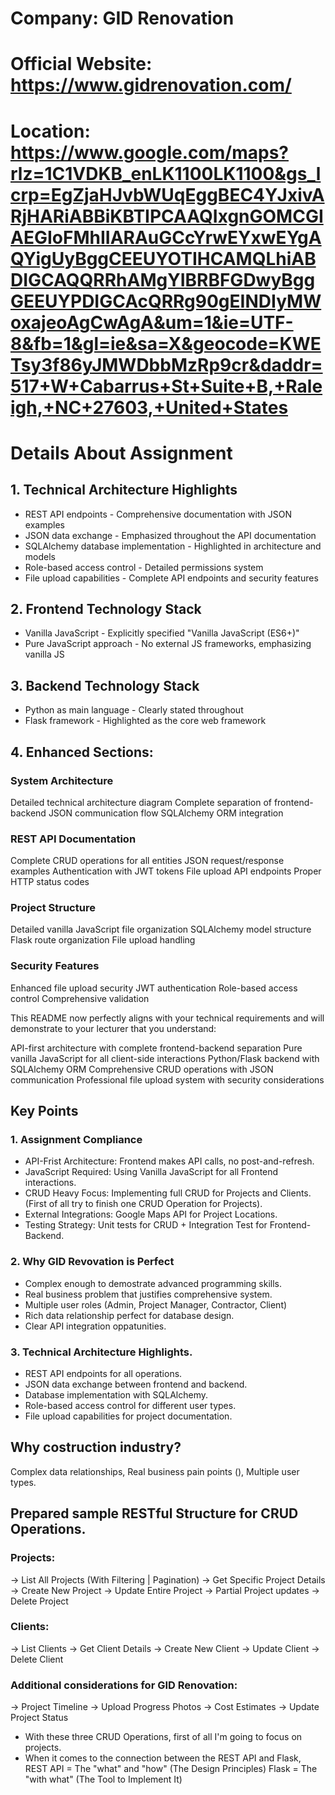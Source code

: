 # Company: GID Renovation
# Official Website: https://www.gidrenovation.com/
# Location: https://www.google.com/maps?rlz=1C1VDKB_enLK1100LK1100&gs_lcrp=EgZjaHJvbWUqEggBEC4YJxivARjHARiABBiKBTIPCAAQIxgnGOMCGIAEGIoFMhIIARAuGCcYrwEYxwEYgAQYigUyBggCEEUYOTIHCAMQLhiABDIGCAQQRRhAMgYIBRBFGDwyBggGEEUYPDIGCAcQRRg90gEINDIyMWoxajeoAgCwAgA&um=1&ie=UTF-8&fb=1&gl=ie&sa=X&geocode=KWETsy3f86yJMWDbbMzRp9cr&daddr=517+W+Cabarrus+St+Suite+B,+Raleigh,+NC+27603,+United+States

# Details About Assignment 
## 1. Technical Architecture Highlights

* REST API endpoints - Comprehensive documentation with JSON examples
* JSON data exchange - Emphasized throughout the API documentation
* SQLAlchemy database implementation - Highlighted in architecture and models
* Role-based access control - Detailed permissions system
* File upload capabilities - Complete API endpoints and security features

## 2. Frontend Technology Stack

* Vanilla JavaScript - Explicitly specified "Vanilla JavaScript (ES6+)"
* Pure JavaScript approach - No external JS frameworks, emphasizing vanilla JS

## 3. Backend Technology Stack

* Python as main language - Clearly stated throughout
* Flask framework - Highlighted as the core web framework

## 4. Enhanced Sections:
### System Architecture

Detailed technical architecture diagram
Complete separation of frontend-backend
JSON communication flow
SQLAlchemy ORM integration

### REST API Documentation

Complete CRUD operations for all entities
JSON request/response examples
Authentication with JWT tokens
File upload API endpoints
Proper HTTP status codes

### Project Structure

Detailed vanilla JavaScript file organization
SQLAlchemy model structure
Flask route organization
File upload handling

### Security Features

Enhanced file upload security
JWT authentication
Role-based access control
Comprehensive validation

This README now perfectly aligns with your technical requirements and will demonstrate to your lecturer that you understand:

API-first architecture with complete frontend-backend separation
Pure vanilla JavaScript for all client-side interactions
Python/Flask backend with SQLAlchemy ORM
Comprehensive CRUD operations with JSON communication
Professional file upload system with security considerations

## Key Points
### 1. Assignment Compliance
* API-Frist Architecture: Frontend makes API calls, no post-and-refresh.
* JavaScript Required: Using Vanilla JavaScript for all Frontend interactions.
* CRUD Heavy Focus: Implementing full CRUD for Projects and Clients.(First of all try to finish one CRUD Operation for Projects).
* External Integrations: Google Maps API for Project Locations.
* Testing Strategy: Unit tests for CRUD + Integration Test for Frontend-Backend.

### 2. Why GID Revovation is Perfect
* Complex enough to demostrate advanced programming skills.
* Real business problem that justifies  comprehensive system.
* Multiple user roles (Admin, Project Manager, Contractor, Client)
* Rich data relationship perfect for database design.
* Clear API integration oppatunities.

### 3. Technical Architecture Highlights. 
* REST API endpoints for all operations.
* JSON data exchange between frontend and backend.
* Database implementation with SQLAlchemy.
* Role-based access control for different user types.
* File upload capabilities for project documentation.

## Why costruction industry?
Complex data relationships, Real business pain points (), Multiple user types.

## Prepared sample RESTful Structure for CRUD Operations.
### Projects:
-> List All Projects (With Filtering | Pagination)
-> Get Specific Project Details 
-> Create New Project
-> Update Entire Project
-> Partial Project updates
-> Delete Project 

### Clients:
-> List Clients
-> Get Client Details
-> Create New Client 
-> Update Client
-> Delete Client

### Additional considerations for GID Renovation:
-> Project Timeline
-> Upload Progress Photos
-> Cost Estimates
-> Update Project Status

* With these three CRUD Operations, first of all I'm going to focus on projects.
* When it comes to the connection between the REST API and Flask,
  REST API = The "what" and "how" (The Design Principles)
  Flask =  The "with what" (The Tool to Implement It)

  
